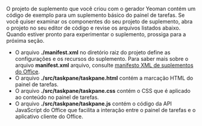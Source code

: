 O projeto de suplemento que você criou com o gerador Yeoman contém um código de exemplo para um suplemento básico do painel de tarefas. Se você quiser examinar os componentes do seu projeto de suplemento, abra o projeto no seu editor de código e revise os arquivos listados abaixo. Quando estiver pronto para experimentar o suplemento, prossiga para a próxima seção.

- O arquivo **./manifest.xml** no diretório raiz do projeto define as configurações e os recursos do suplemento. Para saber mais sobre o arquivo **manifest.xml** arquivo, consulte [manifesto XML de suplementos do Office](../develop/add-in-manifests.md).
- O arquivo **./src/taskpane/taskpane.html** contém a marcação HTML do painel de tarefas.
- O arquivo **./src/taskpane/taskpane.css** contém o CSS que é aplicado ao conteúdo no painel de tarefas.
- O arquivo **./src/taskpane/taskpane.js** contém o código da API JavaScript do Office que facilita a interação entre o painel de tarefas e o aplicativo cliente do Office.


